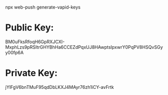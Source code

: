 #
npx web-push generate-vapid-keys

# Public Key:
BM0uFksRfoqH6GpRXJCXI-MxphLzs9pRSItrGHYBhHa6CCEZdPqxUJ8HAwptsIpxwrY0PqPV8HSQvSGyy00fp6A

# Private Key:
jYlFgV6bnTMuF95qdDbLKXJ4MAyr76zh1iCY-avFrtk
